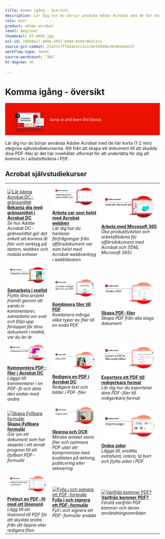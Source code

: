 ```yaml
---
title: Komma igång - översikt
description: Lär dig hur du börjar använda Adobe Acrobat med de här korta (1-2 min) stegvisa självstudiekurserna
role: User
product: adobe acrobat
level: Beginner
thumbnail: KT-6856.jpg
exl-id: 24660a17-a04e-4937-be94-0a42c4b2c2ca
source-git-commit: 22a37cff7bd4ee2c1e124e33946bc914d5e0a237
workflow-type: tm+mt
source-wordcount: '382'
ht-degree: 4%

---
```


# Komma igång - översikt

![Acrobat Getting Started Image](../assets/Hero-GettingStarted.png)

Lär dig hur du börjar använda Adobe Acrobat med de här korta (1-2 min) stegvisa självstudiekurserna. Allt från att skapa ett dokument till att skydda dina PDF-filer är det här innehållet utformat för att underlätta för dig att komma in i arbetsflödena i PDF.

## Acrobat självstudiekurser

<table style="table-layout:fixed">
<tr>
  <td>
    <a href="get-to-know-the-acrobat-dc-interface.md">
      <img alt="Lär känna Acrobat DC-gränssnittet" src="../assets/Interface.jpg" />
    </a>
    <div>
    <a href="get-to-know-the-acrobat-dc-interface.md"><strong>Bekanta dig med gränssnittet i Acrobat DC </strong></a>
    </div>
    <em>Se hur Adobe Acrobat DC-gränssnittet gör det enkelt att komma åt filer och verktyg på datorn, webben och mobila enheter</em>
    <br>
  </td>
  <td>
    <a href="acrobatweb.md">
      <img alt="Arbeta var som helst med Acrobat webben" src="../assets/Acrobatweb_1280.png" />
    </a>
    <div>
    <a href="acrobatweb.md"><strong>Arbeta var som helst med Acrobat webben</strong></a>
    </div>
    <em>Lär dig hur du hanterar förfrågningar från affärsdokument var som helst med Acrobat webbverktyg i webbläsaren</em>
    <br>
  </td>
  <td>
    <a href="../integrate/integrate-overview.md#microsoft">
      <img alt="Arbeta med Microsoft 365" src="../assets/WorkMicrosoft365_1280.png" />
    </a>
    <div>
     <a href="../integrate/integrate-overview.md#microsoft"><strong>Arbeta med Microsoft 365</strong></a>
    </div>
    <em>Öka produktiviteten och arbetsflödena för affärsdokument med Acrobat och [!DNL Microsoft 365]</em>
    <br>
  </td>
</tr>
<tr>
   <td>
    <a href="collaborate.md">
      <img alt="Samarbeta i realtid" src="../assets/Collaborate_1280.png" />
    </a>
    <div>
     <a href="collaborate.md"><strong>Samarbeta i realtid</strong></a>
    </div>
    <em>Flytta dina projekt framåt genom att samla in kommentarer, samarbeta om svar och följa upp förloppet för dina dokument i realtid, var du än är</em>
    <br>
  </td>
  <td>
    <a href="combine-to-pdf.md">
      <img alt="Combine Files till PDF" src="../assets/Combine.jpg" />
    </a>
    <div>
     <a href="combine-to-pdf.md"><strong>Kombinera filer till PDF</strong></a>
    </div>
    <em>Kombinera många olika typer av filer till en enda PDF</em>
    <br>
  </td>
  <td>
    <a href="create-pdf.md">
      <img alt="Skapa PDF-filer" src="../assets/Create.jpg" />
    </a>
    <div>
    <a href="create-pdf.md"><strong>Skapa PDF-filer</strong></a>
    </div>
    <em>Skapa PDF från alla slags dokument</em>
    <br>
  </td>
</tr>
<tr>
  <td>
    <a href="comment-on-pdf-files.md">
      <img alt="Kommentera PDF-filer i Acrobat DC" src="../assets/Comment.jpg" />
    </a>
    <div>
    <a href="comment-on-pdf-files.md"><strong>Kommentera PDF-filer i Acrobat DC</strong></a>
    </div>
    <em>Lägga till kommentarer i en PDF-fil och dela den sedan med andra</em>
    <br>
  </td>
  <td>
    <a href="edit-pdf.md">
      <img alt="Redigera en PDF i Acrobat DC" src="../assets/Edit.jpg" />
    </a>
    <div>
    <a href="edit-pdf.md"><strong>Redigera en PDF i Acrobat DC</strong></a>
    </div>
    <em>Redigera text och bilder i PDF-filer</em>
    <br>
  </td>
   <td>
    <a href="export-pdf.md">
      <img alt="Exportera ett PDF till redigerbara format" src="../assets/Export.jpg" />
    </a>
    <div>
    <a href="export-pdf.md"><strong>Exportera ett PDF till redigerbara format</strong></a>
    </div>
    <em>Lär dig hur du exporterar dina PDF-filer till redigerbara format</em>
    <br>
  </td>
</tr>
<tr>
  <td>
    <a href="create-fillable-forms.md">
      <img alt="Skapa ifyllbara formulär" src="../assets/Form.jpg" />
    </a>
    <div>
    <a href="create-fillable-forms.md"><strong>Skapa ifyllbara formulär</strong></a>
    </div>
    <em>Gör om ett dokument som har skapats i ett annat program till ett ifyllbart PDF-formulär</em>
    <br>
  </td>
  <td>
    <a href="scan-and-ocr.md">
      <img alt="Skanna och OCR" src="../assets/Scan.jpg" />
    </a>
    <div>
    <a href="scan-and-ocr.md"><strong>Skanna och OCR</strong></a>
    </div>
    <em>Minska antalet stora filer och optimera PDF utan att kompromissa med kvaliteten på delning, publicering eller arkivering</em>
    <br>
  </td>
  <td>
    <a href="organize.md">
      <img alt="Ordna sidor" src="../assets/Organize.jpg" />
    </a>
    <div>
    <a href="organize.md"><strong>Ordna sidor</strong></a>
    </div>
    <em>Lägga till, ersätta, extrahera, rotera, ta bort och flytta sidor i PDF</em>
    <br>
  </td>
</tr>
<tr>
  <td>
    <a href="password-protect.md">
      <img alt="Protect en PDF-fil med ett lösenord" src="../assets/Protect.jpg" />
    </a>
    <div>
    <a href="password-protect.md"><strong>Protect en PDF-fil med ett lösenord</strong></a>
    </div>
    <em>Lägg till ett lösenord till PDF för att skydda andra från att öppna eller redigera filen</em>
    <br>
  </td>
  <td>
    <a href="fill-and-sign.md">
      <img alt="Fylla i och signera ett PDF-formulär" src="../assets/FillSign.jpg" />
    </a>
    <div>
    <a href="fill-and-sign.md"><strong>Fylla i och signera ett PDF-formulär</strong></a>
    </div>
    <em>Fyll i och signera ett PDF-formulär snabbt</em>
    <br>
  </td>
  <td>
    <a href="where-do-pdfs-come-from.md">
      <img alt="Varifrån kommer PDF?" src="../assets/WherePDFs.jpg" />
    </a>
    <div>
    <a href="where-do-pdfs-come-from.md"><strong>Varifrån kommer PDF?</strong></a>
    </div>
    <em>Förstå varifrån PDF kommer och deras användningsområden</em>
    <br>
  </td>
</tr>
</table>
